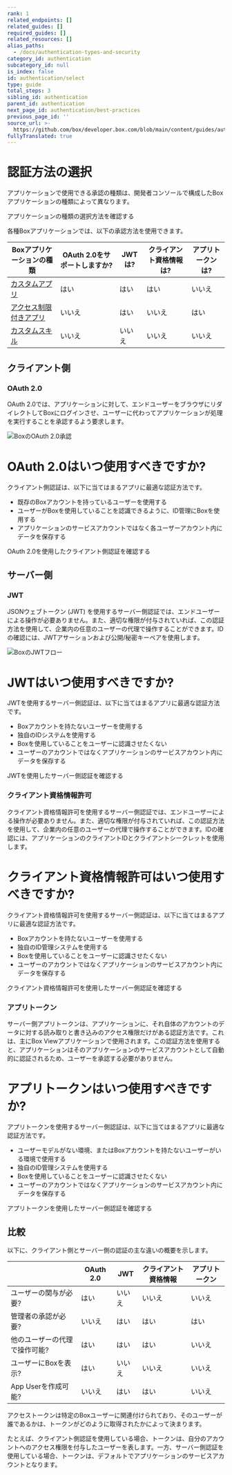 ```yaml
---
rank: 1
related_endpoints: []
related_guides: []
required_guides: []
related_resources: []
alias_paths:
  - /docs/authentication-types-and-security
category_id: authentication
subcategory_id: null
is_index: false
id: authentication/select
type: guide
total_steps: 3
sibling_id: authentication
parent_id: authentication
next_page_id: authentication/best-practices
previous_page_id: ''
source_url: >-
  https://github.com/box/developer.box.com/blob/main/content/guides/authentication/select.md
fullyTranslated: true
---
```

# 認証方法の選択

アプリケーションで使用できる承認の種類は、開発者コンソールで構成したBoxアプリケーションの種類によって異なります。

<CTA to="guide://applications/app-types/select">

アプリケーションの種類の選択方法を確認する

</CTA>

各種Boxアプリケーションでは、以下の承認方法を使用できます。

| Boxアプリケーションの種類          | OAuth 2.0をサポートしますか? | JWTは? | クライアント資格情報は? | アプリトークンは? |
| ----------------------- | ------------------- | ----- | ------------ | --------- |
| [カスタムアプリ][custom-app]   | はい                  | はい    | はい           | いいえ       |
| [アクセス制限付きアプリ][la-app]   | いいえ                 | はい    | いいえ          | はい        |
| [カスタムスキル][custom-skill] | いいえ                 | いいえ   | いいえ          | いいえ       |

## クライアント側

### OAuth 2.0

OAuth 2.0では、アプリケーションに対して、エンドユーザーをブラウザにリダイレクトしてBoxにログインさせ、ユーザーに代わってアプリケーションが処理を実行することを承認するよう要求します。

<ImageFrame center width="400" shadow border>

![BoxのOAuth 2.0承認](./oauth2-grant.png)

</ImageFrame>

<Message>

# OAuth 2.0はいつ使用すべきですか?

クライアント側認証は、以下に当てはまるアプリに最適な認証方法です。

* 既存のBoxアカウントを持っているユーザーを使用する
* ユーザーがBoxを使用していることを認識できるように、ID管理にBoxを使用する
* アプリケーションのサービスアカウントではなく各ユーザーアカウント内にデータを保存する

</Message>

<CTA to="guide://authentication/oauth2">

OAuth 2.0を使用したクライアント側認証を確認する

</CTA>

## サーバー側

### JWT

JSONウェブトークン (JWT) を使用するサーバー側認証では、エンドユーザーによる操作が必要ありません。また、適切な権限が付与されていれば、この認証方法を使用して、企業内の任意のユーザーの代理で操作することができます。IDの確認には、JWTアサーションおよび公開/秘密キーペアを使用します。

<ImageFrame center shadow border>

![BoxのJWTフロー](./jwt-flow.png)

</ImageFrame>

<Message>

# JWTはいつ使用すべきですか?

JWTを使用するサーバー側認証は、以下に当てはまるアプリに最適な認証方法です。

* Boxアカウントを持たないユーザーを使用する
* 独自のIDシステムを使用する
* Boxを使用していることをユーザーに認識させたくない
* ユーザーのアカウントではなくアプリケーションのサービスアカウント内にデータを保存する

</Message>

<CTA to="guide://authentication/jwt">

JWTを使用したサーバー側認証を確認する

</CTA>

### クライアント資格情報許可

クライアント資格情報許可を使用するサーバー側認証では、エンドユーザーによる操作が必要ありません。また、適切な権限が付与されていれば、この認証方法を使用して、企業内の任意のユーザーの代理で操作することができます。IDの確認には、アプリケーションのクライアントIDとクライアントシークレットを使用します。

<Message>

# クライアント資格情報許可はいつ使用すべきですか?

クライアント資格情報許可を使用するサーバー側認証は、以下に当てはまるアプリに最適な認証方法です。

* Boxアカウントを持たないユーザーを使用する
* 独自のID管理システムを使用する
* Boxを使用していることをユーザーに認識させたくない
* ユーザーのアカウントではなくアプリケーションのサービスアカウント内にデータを保存する

</Message>

<CTA to="guide://authentication/client-credentials">

クライアント資格情報許可を使用したサーバー側認証を確認する

</CTA>

### アプリトークン

サーバー側アプリトークンは、アプリケーションに、それ自体のアカウントのデータに対する読み取りと書き込みのアクセス権限だけがある認証方法です。これは、主にBox Viewアプリケーションで使用されます。この認証方法を使用すると、アプリケーションはそのアプリケーションのサービスアカウントとして自動的に認証されるため、ユーザーを承認する必要がありません。

<Message>

# アプリトークンはいつ使用すべきですか?

アプリトークンを使用するサーバー側認証は、以下に当てはまるアプリに最適な認証方法です。

* ユーザーモデルがない環境、またはBoxアカウントを持たないユーザーがいる環境で使用する
* 独自のID管理システムを使用する
* Boxを使用していることをユーザーに認識させたくない
* ユーザーのアカウントではなくアプリケーションのサービスアカウント内にデータを保存する

</Message>

<CTA to="guide://authentication/app-token">

アプリトークンを使用したサーバー側認証を確認する

</CTA>

## 比較

以下に、クライアント側とサーバー側の認証の主な違いの概要を示します。

|                 | OAuth 2.0 | JWT | クライアント資格情報 | アプリトークン |
| --------------- | --------- | --- | ---------- | ------- |
| ユーザーの関与が必要?     | はい        | いいえ | いいえ        | いいえ     |
| 管理者の承認が必要?      | いいえ       | はい  | はい         | はい      |
| 他のユーザーの代理で操作可能? | はい        | はい  | はい         | いいえ     |
| ユーザーにBoxを表示?    | はい        | いいえ | いいえ        | いいえ     |
| App Userを作成可能?  | いいえ       | はい  | はい         | いいえ     |

<Message>

アクセストークンは特定のBoxユーザーに関連付けられており、そのユーザーが誰であるかは、トークンがどのように取得されたかによって決まります。

たとえば、クライアント側認証を使用している場合、トークンは、自分のアカウントへのアクセス権限を付与したユーザーを表します。一方、サーバー側認証を使用している場合、トークンは、デフォルトでアプリケーションのサービスアカウントとなります。

</Message>

[custom-app]: g://applications/app-types/custom-apps

[custom-skill]: g://applications/app-types/custom-skills

[la-app]: g://applications/app-types/limited-access-apps
